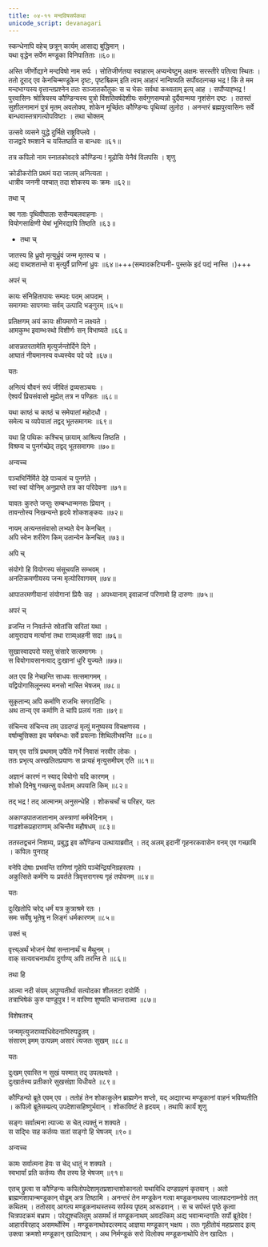 ```yaml
---
title: ०४-११ मन्दविषसर्पकथा
unicode_script: devanagari
---
```

स्कन्धेनापि वहेच् छत्रून् कार्यम् आसाद्य बुद्धिमान् ।  
यथा वृद्धेन सर्पेण मण्डूका विनिपातिताः ॥६०॥

अस्ति जीर्णोद्याने मन्दविषो नाम सर्पः । सोतिजीर्णतया स्वाहारम् अप्यन्वेष्टुम् अक्षमः सरस्तीरे पतित्वा स्थितः । ततो दूराद् एव केनचिन्मण्डूकेन दृष्टः, पृष्टश्च्किम् इति त्वाम् आहारं नान्विष्यति सर्पोवदत्गच्छ भद्र ! किं ते मम मन्दभाग्यस्य वृत्तान्तप्रश्नेन ततः सञ्जातकौतुकः स च भेकः सर्वथा कथ्यताम् इत्य् आह । सर्पोप्याह्भद्र ! पुरवासिनः श्रोत्रियस्य कौण्डिन्यस्य पुत्रो विंशतिवर्षदेशीयः सर्वगुणसम्पन्नो दुर्दैवान्मया नृशंसेन दष्टः । ततस्तं सुशीलनामानं पुत्रं मृतम् अवलोक्य, शोकेन मूर्च्छितः कौण्डिन्यः पृथिव्यां लुलोठ । अनन्तरं ब्रह्मपुरवासिनः सर्वे बान्धवास्तत्रागत्योपविष्टाः । तथा चोक्तम्  

उत्सवे व्यसने युद्धे दुर्भिक्षे राष्ट्रविप्लवे ।  
राजद्वारे श्मशाने च यस्तिष्ठति स बान्धवः ॥६१॥

तत्र कपिलो नाम स्नातकोवदत्रे कौण्डिन्य ! मूढोसि येनैवं विलपसि । शृणु

क्रोडीकरोति प्रथमं यदा जातम् अनित्यता ।  
धात्रीव जननी पश्चात् तदा शोकस्य कः क्रमः ॥६२॥

तथा च्

क्व गताः पृथिवीपालाः ससैन्यबलवाहनाः ।  
वियोगसाक्षिणी येषां भूमिरद्यापि तिष्ठति ॥६३॥

  - तथा च्

जातस्य हि ध्रुवो मृत्युर्ध्रुवं जन्म मृतस्य च ।  
अद्य वाब्दशतान्ते वा मृत्युर्वै प्राणिनां ध्रुवः ॥६४॥+++(सम्पादकटिप्पनी- पुस्तके इदं पद्यं नास्ति ।)+++

अपरं च्

कायः संनिहितापायः सम्पदः पदम् आपदाम् ।  
समागमाः सापगमाः सर्वम् उत्पादि भङ्गुरम् ॥६५॥

प्रतिक्षणम् अयं कायः क्षीयमाणो न लक्ष्यते ।  
आमकुम्भ इवाम्भःस्थो विशीर्णः सन् विभाष्यते ॥६६॥

आसन्नतरतामेति मृत्युर्जन्तोर्दिने दिने ।  
आघातं नीयमानस्य वध्यस्येव पदे पदे ॥६७॥

यतः

अनित्यं यौवनं रूपं जीवितं द्रव्यसञ्चयः ।  
ऐश्वर्यं प्रियसंवासो मुह्येत् तत्र न पण्डितः ॥६८॥

यथा काष्ठं च काष्ठं च समेयातां महोदधौ ।  
समेत्य च व्यपेयातां तद्वद् भूतसमागमः ॥६९॥

यथा हि पथिकः कश्चिच् छायाम् आश्रित्य तिष्ठति ।  
विश्रम्य च पुनर्गच्छेद् तद्वद् भूतसमागमः ॥७०॥

अन्यच्च

पञ्चभिर्निर्मिते देहे पञ्चत्वं च पुनर्गते ।  
स्वां स्वां योनिम् अनुप्राप्ते तत्र का परिदेवना ॥७१॥

यावतः कुरुते जन्तुः सम्बन्धान्मनसः प्रियान् ।  
तावन्तोस्य निखन्यन्ते हृदये शोकशङ्कवः ॥७२॥

नायम् अत्यन्तसंवासो लभ्यते येन केनचित् ।  
अपि स्वेन शरीरेण किम् उतान्येन केनचित् ॥७३॥

अपि च्

संयोगो हि वियोगस्य संसूचयति सम्भवम् ।  
अनतिक्रमणीयस्य जन्म मृत्योरिवागमम् ॥७४॥

आपातरमणीयानां संयोगानां प्रियैः सह । अपथ्यानाम् इवान्नानां परिणामो हि दारुणः ॥७५॥

अपरं च्

व्रजन्ति न निवर्तन्ते स्रोतांसि सरितां यथा ।  
आयुरादाय मर्त्यानां तथा रात्र्य्अहनी सदा ॥७६॥

सुखास्वादपरो यस्तु संसारे सत्समागमः ।  
स वियोगावसानत्वाद् दुःखानां धुरि युज्यते ॥७७॥

अत एव हि नेच्छन्ति साधवः सत्समागमम् ।  
यद्वियोगासिलूनस्य मनसो नास्ति भेषजम् ॥७८॥

सुकृतान्य् अपि कर्माणि राजभिः सगरादिभिः ।  
अथ तान्य् एव कर्माणि ते चापि प्रलयं गताः ॥७९॥

संचिन्त्य संचिन्त्य तम् उग्रदण्डं
मृत्युं मनुष्यस्य विचक्षणस्य ।  
वर्षाम्बुसिक्ता इव चर्मबन्धाः
सर्वे प्रयत्नाः शिथिलीभवन्ति ॥८०॥

याम् एव रात्रिं प्रथमाम् उपैति
गर्भे निवासं नरवीर लोकः ।  
ततः प्रभृत्य् अस्खलितप्रयाणः
स प्रत्यहं मृत्युसमीपम् एति ॥८१॥

अज्ञानं कारणं न स्याद् वियोगो यदि कारणम् ।  
शोको दिनेषु गच्छत्सु वर्धताम् अपयाति किम् ॥८२॥

तद् भद्र ! तद् आत्मानम् अनुसन्धेहि । शोकचर्चां च परिहर, यतः

अकाण्डपातजातानाम् अस्त्राणां मर्मभेदिनाम् ।  
गाढशोकप्रहाराणाम् अचिन्तैव महौषधम् ॥८३॥

ततस्तद्वचनं निशम्य, प्रबुद्ध इव कौण्डिन्य उत्थायाब्रवीत् । तद् अलम् इदानीं गृहनरकवासेन वनम् एव गच्छामि । कपिलः पुनराह्

वनेपि दोषाः प्रभवन्ति रागिणां
गृहेपि पञ्चेन्द्रियनिग्रहस्तपः ।  
अकुत्सिते कर्मणि यः प्रवर्तते
त्रिवृत्तरागस्य गृहं तपोवनम् ॥८४॥

यतः

दुःखितोपि चरेद् धर्मं यत्र कुत्राश्रमे रतः ।  
समः सर्वेषु भूतेषु न लिङ्गं धर्मकारणम् ॥८५॥

उक्तं च्

वृत्त्य्अर्थं भोजनं येषां सन्तानार्थं च मैथुनम् ।  
वाक् सत्यवचनार्थाय दुर्गाण्य् अपि तरन्ति ते ॥८६॥

तथा हि

आत्मा नदी संयम् अपुण्यतीर्था
सत्योदका शीलतटा दयोर्मिः ।  
तत्राभिषेकं कुरु पाण्डुपुत्र !
न वारिणा शुष्यति चान्तरात्मा ॥८७॥

विशेषतश्च्

जन्ममृत्युजराव्याधिवेदनाभिरुपद्रुतम् ।  
संसारम् इमम् उत्पन्नम् असारं त्यजतः सुखम् ॥८८॥

यतः

दुःखम् एवास्ति न सुखं यस्मात् तद् उपलक्ष्यते ।  
दुःखार्तस्य प्रतीकारे सुखसंज्ञा विधीयते ॥८९॥

कौण्डिन्यो ब्रूते एवम् एव । ततोहं तेन शोकाकुलेन ब्राह्मणेन शप्तो, यद् अद्यारभ्य मण्डूकानां वाहनं भविष्यतीति । कपिलो ब्रूतेसम्प्रत्य् उपदेशासहिष्णुर्भवान् । शोकाविष्टं ते हृदयम् । तथापि कार्यं शृणु

सङ्गः सर्वात्मना त्याज्यः स चेत् त्यक्तुं न शक्यते ।  
स सद्भिः सह कर्तव्यः सतां सङ्गो हि भेषजम् ॥९०॥

अन्यच्च

कामः सर्वात्मना हेयः स चेद् धातुं न शक्यते ।  
स्वभार्यां प्रति कर्तव्यः सैव तस्य हि भेषजम् ॥९१॥

एतच् छ्रुत्वा स कौण्डिन्यः कपिलोपदेशामृतप्रशान्तशोकानलो यथाविधि दण्डग्रहणं कृतवान् । अतो ब्राह्मणशापान्मण्डूकान् वोढुम् अत्र तिष्ठामि । अनन्तरं तेन मण्डूकेन गत्वा मण्डूकनाथस्य जालपादनाम्नोग्रे तत् कथितम् । ततोसाव् आगत्य मण्डूकनाथस्तस्य सर्पस्य पृष्ठम् आरूढवान् । स च सर्पस्तं पृष्ठे कृत्वा चित्रपदक्रमं बभ्राम । परेद्युश्चलितुम् असमर्थं तं मण्डूकनाथम् अवदत्किम् अद्य भवान्मन्दगतिः सर्पो ब्रूतेदेव ! आहारविरहाद् असमर्थोस्मि । मण्डूकनाथोवदत्स्माद् आज्ञया मण्डूकान् भक्षय । ततः गृहीतोयं महाप्रसाद इत्य् उक्त्वा क्रमशो मण्डूकान् खादितवान् । अथ निर्मण्डूकं सरो विलोक्य मण्डूकनाथोपि तेन खादितः । 
